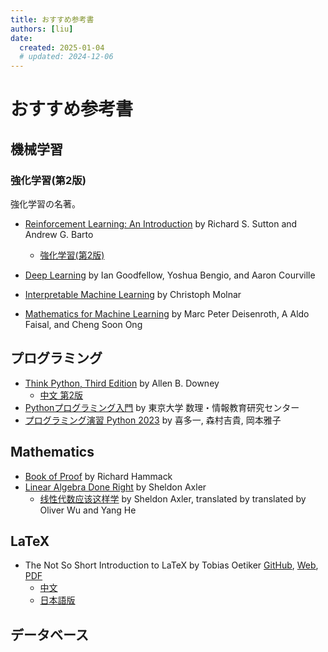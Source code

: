 ```yaml
---
title: おすすめ参考書
authors: [liu]
date:
  created: 2025-01-04
  # updated: 2024-12-06
---
```


# おすすめ参考書

<!-- more -->

## 機械学習

### 強化学習(第2版)

強化学習の名著。

- [Reinforcement Learning: An Introduction](http://incompleteideas.net/book/the-book-2nd.html) by Richard S. Sutton and Andrew G. Barto
  - [強化学習(第2版)](https://www.amazon.co.jp/dp/4320121453)

- [Deep Learning](http://www.deeplearningbook.org/) by Ian Goodfellow, Yoshua Bengio, and Aaron Courville
- [Interpretable Machine Learning](https://christophm.github.io/interpretable-ml-book/) by Christoph Molnar
- [Mathematics for Machine Learning](https://mml-book.github.io/) by Marc Peter Deisenroth, A Aldo Faisal, and Cheng Soon Ong

## プログラミング

- [Think Python, Third Edition](https://allendowney.github.io/ThinkPython/) by Allen B. Downey
  - [中文 第2版](https://github.com/wenbindu/ThinkPython2-CN)
- [Pythonプログラミング入門](https://utokyo-ipp.github.io/index.html) by 東京大学 数理・情報教育研究センター
- [プログラミング演習 Python 2023](https://repository.kulib.kyoto-u.ac.jp/dspace/handle/2433/285599) by 喜多一, 森村吉貴, 岡本雅子

## Mathematics

- [Book of Proof](http://www.people.vcu.edu/~rhammack/BookOfProof/) by Richard Hammack
- [Linear Algebra Done Right](https://linear.axler.net) by Sheldon Axler
  - [线性代数应该这样学](https://linear.axler.net/LADR4eChinese.pdf) by Sheldon Axler, translated by translated by Oliver Wu and Yang He 

## LaTeX

- The Not So Short Introduction to LaTeX by Tobias Oetiker [GitHub](https://github.com/oetiker/lshort), [Web](https://tobi.oetiker.ch/lshort/), [PDF](https://tobi.oetiker.ch/lshort/lshort.pdf)
  - [中文](https://github.com/CTeX-org/lshort-zh-cn)
  - [日本語版](http://www-s.eng.maritime.kobe-u.ac.jp/nomura/hobby/jlshort/jlshort.html)

## データベース



